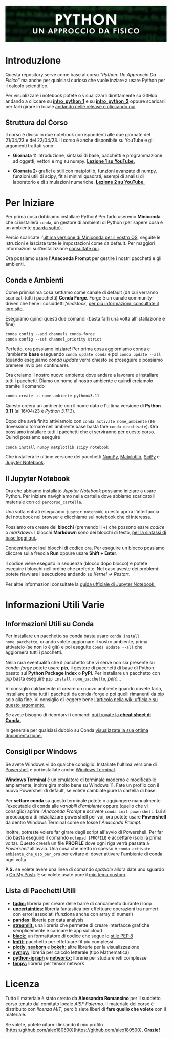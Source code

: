 ![logo](images/logo_corso.png)

# Introduzione

Questa repository serve come base al corso _"Python: Un Approccio Da Fisico"_ ma anche per qualsiasi curioso che vuole inziare a usare Python per il calcolo scientifico.

Per visualizzare i notebook potete o visualizzarli direttamente su GitHub andando a cliccare su [**intro_python_1**](intro_python_1.ipynb) e su [**intro_python_2**](intro_python_2.ipynb) oppure scaricarli per farli girare in locale [andando nelle release o cliccando qui](https://github.com/alex180500/aisf-corso-python/releases/download/release/corso-release.zip).

## Struttura del Corso

Il corso è diviso in due notebook corrispondenti alle due giornate del 21/04/23 e del 22/04/23. Il corso è anche disponibile su YouTube e gli argomenti trattati sono:

- **Giornata 1:** introduzione, sintassi di base, pacchetti e programmazione ad oggetti, vettori e rng su numpy. [**Lezione 1 su YouTube.**](https://youtu.be/oLGgBC8Pp6M)

- **Giornata 2:** grafici e stili con matplotlib, funzioni avanzate di numpy, funzioni utili di scipy, fit ai minimi quadrati, esempi di analisi di laboratorio e di simulazioni numeriche. [**Lezione 2 su YouTube.**](https://youtu.be/aWpkJit6mSE)

# Per Iniziare

Per prima cosa dobbiamo installare Python! Per farlo useremo **Miniconda** che ci installerà `conda`, un gestore di ambienti di Python (per sapere cosa è un ambiente [guarda sotto](#conda-e-ambienti)).

Perciò scaricate l'[ultima versione di Miniconda per il vostro OS](https://docs.conda.io/en/latest/miniconda.html), seguite le istruzioni e lasciate tutte le impostazioni come da default. Per maggiori informazioni sull'installazione [consultate qui](https://conda.io/projects/conda/en/stable/user-guide/install/index.html).

Ora possiamo usare l'**Anaconda Prompt** per gestire i nostri pacchetti e gli ambienti.

## Conda e Ambienti

Come primissima cosa settiamo come canale di default (da cui verranno scaricati tutti i pacchetti) **Conda Forge**. Forge è un canale community-driven che tiene i cosiddetti _feedstock_, [per più informazioni, consultate il loro sito.](https://conda-forge.org/) 

Eseguiamo quindi questi due comandi (basta farli una volta all'istallazione e fine)
```
conda config --add channels conda-forge
conda config --set channel_priority strict
```
Perfetto, ora possiamo iniziare! Per prima cosa aggiorniamo conda e l'ambiente **base** eseguendo `conda update conda` e poi `conda update --all` (quando eseguiamo _conda update_ verrà chiesto se proseguire e possiamo premere invio per continuare).

Ora creiamo il nostro nuovo ambiente dove andare a lavorare e installare tutti i pacchetti. Diamo un nome al nostro ambiente e quindi creiamolo tramite il comando
```
conda create -n nome_ambiente python=3.11
```
Questo creerà un ambiente con il nome dato e l'ultima versione di **Python 3.11** (al 16/04/23 è _Python 3.11.3_).

Dopo che avrà finito attiviamolo con `conda activate nome_ambiente` (se dovessimo tornare nell'ambiente base basta fare `conda deactivate`). Ora possiamo installare tutti i pacchetti che ci serviranno per questo corso. Quindi possiamo eseguire
```
conda install numpy matplotlib scipy notebook
```
Che installerà le ultime versione dei pacchetti [NumPy](https://numpy.org/doc/stable/index.html), [Matplotlib](https://matplotlib.org/stable/index.html), [SciPy](https://docs.scipy.org/doc/scipy/index.html) e [Jupyter Notebook](https://jupyter-notebook.readthedocs.io/en/latest/?badge=latest).

## Il Jupyter Notebook

Ora che abbiamo installato _Jupyter Notebook_ possiamo iniziare a usare Python. Per iniziare navighiamo nella cartella dove abbiamo scaricato il materiale con `cd percorso_cartella`.

Una volta entrati eseguiamo `jupyter notebook`, questo aprirà l'interfaccia del notebook nel browser e clicchiamo sul notebook che ci interessa.

Possiamo ora creare dei **blocchi** (premendo il +) che possono essre _codice_ o _markdown_. I blocchi **Markdown** sono dei blocchi di testo, [per la sintassi di base leggi qui.](https://www.markdownguide.org/basic-syntax/).

Concentriamoci sui blocchi di codice ora. Per eseguire un blocco possiamo cliccare sulla freccia **Run** oppure usare **Shift + Enter**.

Il codice viene eseguito in sequenza (blocco dopo blocco) e potete eseguire i blocchi nell'ordine che preferite. Nel caso aveste dei problemi potete riavviare l'esecuzione andando su _Kernel -> Restart_.

Per altre informazioni consultate la [guida ufficiale di Jupyter Notebook.](https://jupyter-notebook.readthedocs.io/en/latest/notebook.html)

# Informazioni Utili Varie

## Informazioni Utili su Conda

Per installare un pacchetto su conda basta usare `conda install nome_pacchetto`, quando volete aggiornare il vostro ambiente, prima attivatelo (se non lo è già) e poi eseguite `conda update --all` che aggiornerà tutti i pacchetti.

Nella rara eventualità che il pacchetto che vi serve non sia presente su _conda-forge_ potete usare **pip**, il gestore di pacchetti di base di Python basato sul **Python Package Index** o **PyPi**. Per installare un pacchetto con _pip_ basta eseguire `pip install nome_pacchetto`, _però..._

Vi consiglio caldamente di creare un nuovo ambiente quando dovete farlo, installare prima tutti i pacchetti da conda-forge e poi quelli rimanenti da pip solo alla fine. Vi consiglio di leggere bene [l'articolo nella wiki ufficiale su questo argomento.](https://docs.conda.io/projects/conda/en/latest/user-guide/tasks/manage-environments.html#pip-in-env)

Se avete bisogno di ricordarvi i comandi [qui trovate la **cheat sheet di Conda**.](https://docs.conda.io/projects/conda/en/latest/_downloads/843d9e0198f2a193a3484886fa28163c/conda-cheatsheet.pdf)

In generale per qualsiasi dubbio su Conda [visualizzate la sua ottima documentazione.](https://docs.conda.io/projects/conda/en/latest/user-guide/index.html)

## Consigli per Windows

Se avete Windows vi do qualche consiglio. Installate l'ultima versione di [Powershell](https://www.microsoft.com/store/productId/9MZ1SNWT0N5D) e poi installate anche [Windows Terminal](https://www.microsoft.com/store/productId/9N0DX20HK701).

**Windows Terminal** è un emulatore di terminale moderno e modificabile ampiamente, inoltre gira molto bene su Windows 11. Fate un profilo con il nuovo Powershell di default, se volete cambiate pure la cartella di base.

Per **settare conda** su questo terminale potete o aggiungere manualmente l'executable di conda alle _variabili d'ambiente_ oppure (quello che vi consiglio) aprire l'_Anaconda Prompt_ e scrivere `conda init powershell`. Lui si preoccuperà di inizializzare powershell per voi, ora potete usare **Powershell** da dentro Windows Terminal come se fosse l'_Anaconda Prompt_.

Inoltre, potreste volere far girare degli script all'avvio di Powershell. Per far ciò basta eseguire il comando `notepad $PROFILE` e accettare (solo la prima volta). Questo creerà un file **PROFILE** dove ogni riga verrà passata a _Powershell_ all'avvio. Una cosa che metto io spesso è `conda activate ambiente_che_uso_per_ora` per evitare di dover attivare l'ambiente di conda ogni volta.

**P.S.** se volete avere una linea di comando _spaziale_ allora date uno sguardo a [Oh My Posh](https://ohmyposh.dev/). E se volete usate pure il [mio tema custom](https://github.com/alex180500/simple-monokai).

## Lista di Pacchetti Utili

- [**tqdm:**](https://tqdm.github.io/) libreria per creare delle barre di caricamento durante i loop
- [**uncertainties:**](https://pythonhosted.org/uncertainties/) libreria fantastica per effettuare operazioni tra numeri con errori associati (funziona anche con array di numeri)
- [**pandas:**](https://pandas.pydata.org/docs/) libreria per data analysis
- [**streamlit:**](https://docs.streamlit.io/) una libreria che permette di creare interfacce grafiche semplicemente e caricare le app sul cloud
- [**black:**](https://black.readthedocs.io/en/stable/) un formattatore di codice che segue lo [stile PEP 8](https://peps.python.org/pep-0008/)
- [**lmfit:**](https://lmfit.github.io/lmfit-py/intro.html) pacchetto per effettuare fit più complessi
- [**plotly**](https://plotly.com/python/), [**seaborn**](https://seaborn.pydata.org/) e [**bokeh:**](https://docs.bokeh.org/en/latest/) altre librerie per la visualizzazione
- [**sympy:**](https://docs.sympy.org/latest/index.html) libreria per calcolo letterale (tipo Mathematica)
- [**python-igraph**](https://python.igraph.org/en/stable/) e [**networkx:**](https://networkx.org/documentation/stable/index.html) librerie per studiare reti complesse
- [**tenpy:**](https://tenpy.readthedocs.io/en/latest/index.html) libreria per tensor network

# Licenza

Tutto il materiale è stato creato da **Alessandro Romancino** per il suddetto corso tenuto dal comitato locale _AISF Palermo_. Il materiale del corso è distribuito con _licenza MIT_, perciò siete liberi di **fare quello che volete** con il materiale.

Se volete, potete citarmi linkando il mio profilo [https://github.com/alex180500](https://github.com/alex180500). **Grazie!**
